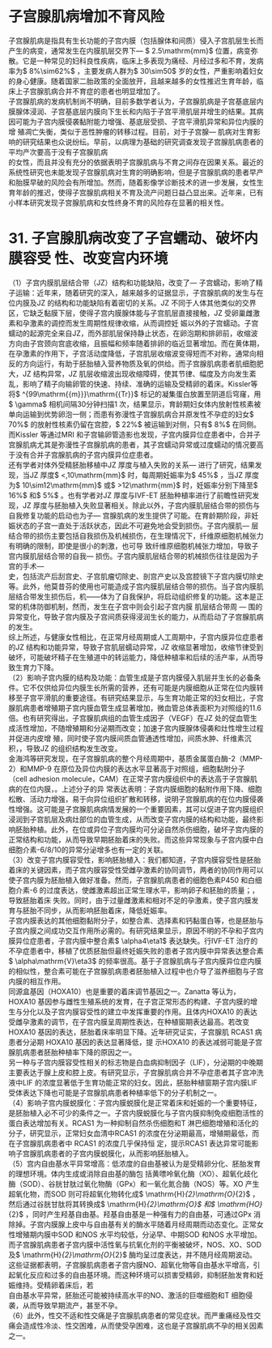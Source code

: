 # 子宫腺肌病增加不育风险  
子宫腺肌病是指具有生长功能的子宫内膜（包括腺体和间质）侵入子宫肌层生长而产生的病变，通常发生在内膜肌层交界下— $ 2.5\mathrm{mm}$     位置，病变弥散。它是一种常见的妇科良性疾病，临床上多表现为痛经、月经过多和不育，发病率为$ 8\%\sim62\%$ ，主要发病人群为$ 30\sim50$  岁的女性，严重影响着妇女的身心健康。随着国家二胎政策的全面放开，且越来越多的女性推迟生育年龄，临床上子宫腺肌病合并不育症的患者也明显增加了。  
子宫腺肌病的发病机制尚不明确，目前多数学者认为，子宫腺肌病是子宫基底层内膜腺体浸润、子宫基底层内膜向下生长和内陷于子宫平滑肌层并增生的结果。其病因可能为子宫内膜侵袭黏附能力增强、基底层受损、子宫平滑肌异常和异位内膜的增 殖凋亡失衡，类似于恶性肿瘤的转移过程。目前，对于子宫腺— 肌病对生育影响的研究结果也众说纷纭。早前，以病理为基础的研究调查发现子宫腺肌病患者的平均产次要高于没有子宫腺肌病  
的女性，而且并没有充分的依据表明子宫腺肌病与不育之间存在因果关系。最近的系统性研究也未能发现子宫腺肌病对生育的明确影响，但是子宫腺肌病的患者早产和胎膜早破的风险会有所增加。然而，随着影像学诊断技术的进一步发展，女性生育年龄的推迟，使得子宫腺肌病相关不育及流产问题日益凸显出来。近年来，已有小样本研究发现子宫腺肌病和女性终身不育的风险存在显著的相关性。  
# 31.  子宫腺肌病改变了子宫蠕动、破坏内膜容受 性、改变宫内环境  
（1）子宫内膜肌层结合带（JZ）结构和功能缺陷，改变了— 子宫蠕动，影响了精子运输：近年来，随着研究的深入，越来越多的证据显示，子宫腺肌病的发生与在位内膜及JZ 的结构和功能缺陷有着密切的关系。JZ 不同于人体其他类似的交界区，它缺乏黏膜下层，使得子宫内膜腺体能与子宫肌层直接接触，JZ 受卵巢雌激素和孕激素的调控而发生周期性规律收缩，从而调控妊 娠以外的子宫蠕动。子宫蠕动的起源完全来自JZ，而外部肌层保持静止状态，在卵泡期和排卵前，收缩波方向由子宫颈向宫底收缩，且振幅和频率随着排卵的临近显著增加。而在黄体期，在孕激素的作用下，子宫活动度降低，子宫肌层收缩波变得短而不对称，通常向相反的方向运行，有助于胚胎植入营养物质及氧的供给。而子宫腺肌病患者肌细胞肥大，JZ 结构异常，JZ 肌层收缩波出现收缩障碍，使其节律、幅度及方向发生紊乱，影响了精子向输卵管的快速、持续、准确的运输及受精卵的着床。Kissler等将$ ^{99\mathrm{{m}}}\mathrm{{Tr}}$     标记的凝集蛋白放置至阴道后穹窿，用$ \gamma$  相机间隔30分钟扫描1 次，结果显示，育龄期妇女体内放射性核素被单向运输到优势卵泡一侧；而患有弥漫性子宫腺肌病合并原发性不孕症的妇女$ 70\%$  的放射性核素仍留在宫腔，$ 22\%$  被运输到对侧，只有$ 8\%$  在同侧。而Kissler 等通过MRI 和子宫输卵管造影也发现，子宫内膜异位症患者中，合并子宫腺肌病尤其是弥漫性子宫腺肌病的患者，其子宫蠕动异常或过度蠕动的情况要高于没有合并子宫腺肌病的子宫内膜异位症患者。  
还有学者对体外受精胚胎移植中JZ 厚度与植入失败的关系— 进行了研究，结果发现，当JZ 厚度$ <\,10\mathrm{mm}$     时，每周期妊娠率为$ 45\%$ ，当JZ 厚度为$ 10\sim12\mathrm{mm}$     或$ >12\mathrm{mm}$     时，妊娠率分别下降至$ 16\%$  和$ 5\%$ 。也有学者对JZ 厚度与IVF-ET 胚胎种植率进行了前瞻性研究发现，JZ 厚度与胚胎植入失败显著相关。除此以外，子宫内膜肌层结合带的损伤与自我修复功能的启动也为子— 宫腺肌病的发生提供了可能。在育龄期阶段，非妊娠状态的子宫一直处于活跃状态，因此不可避免地会受到损伤。子宫内膜肌— 层结合带的损伤主要包括自我损伤及机械损伤，在生理情况下，纤维原细胞机械张力有明确的限制，即使是很小的刺激，也可导 致纤维原细胞机械张力增加，导致子宫内膜肌层结合带的自我— 损伤。子宫内膜肌层结合带的机械损伤往往是因为子宫的手术—  
史，包括流产后刮宫史、子宫肌瘤切除史、剖宫产史以及宫腔镜下子宫内膜切除史等。此外，他莫昔芬的使用也可能造成子宫内膜肌层结合带的损伤。当子宫内膜肌层结合带发生损伤后，机——体为了自我保护，将启动组织修复的功能。这本是正常的机体防御机制，然而，发生在子宫中则会引起子宫内膜 肌层结合带周 — 围的异常变化，导致子宫内膜及子宫间质获得浸润生长的能力，从而启动了子宫腺肌病的发生。  
综上所述，与健康女性相比，在正常月经周期或人工周期中，子宫内膜异位症患者的JZ 结构和功能异常，导致子宫肌层蠕动异常，JZ 收缩显著增加，收缩节律受到破坏，可能破坏精子在生殖道中的转运能力，降低种植率和后续的活产率，从而导致生育力下降。  
（2）影响子宫内膜的结构及功能：血管生成是子宫内膜侵入肌层并生长的必备条件。它不仅供给异位内膜生长所需的营养，还有可能是内膜细胞从正常在位内膜转移至子宫平滑肌的重要途径。有研究结果显示，与生育功能正常的妇女相比，子宫腺肌病患者增殖期子宫内膜血管生成显著增加，微血管总体表面积为对照组的11.6 倍。也有研究得出，子宫腺肌病组的血管生成因子（VEGF）在JZ 处的促血管生成活性增加，不随增殖期和分泌期而改变；加速子宫内膜腺体侵袭和灶性增生过程并促进内皮增 殖，同时使子宫内膜间质血管通透性增加，间质水肿、纤维素沉积，，导致JZ 的组织结构发生改变。  
金海鸿等研究发现，在子宫腺肌病的整个月经周期中，基质金属蛋白酶-2（MMP-2）和MMP-9 在原位及异位内膜的表达水平显著高于对照组，细胞黏附分子（cell adhesion molecule，CAM）在正常子宫内膜组织中的表达高于子宫腺肌病的在位内膜，。上述分子的异 常表达表明：子宫内膜细胞的黏附作用下降、细胞松散、活动力增强，易于向异位组织扩散和转移，说明子宫腺肌病的在位内膜侵袭性增强。这可能是子宫腺肌病病情发展的一个重要因素，其可以促进子宫内膜组织浸润到子宫肌层及病灶部位的血管生成，从而改变子宫内膜的结构和功能，最终影响胚胎种植。此外，在位或异位子宫内膜均可分泌自然杀伤细胞，破坏子宫内膜的正常结构和功能，从而导致早期胚胎着床的失败。而这些异常现象与子宫内膜中白细胞介素-6/8/10的异常分泌增多也有一定的关联。  
（3）改变子宫内膜容受性，影响胚胎植入：我们都知道，子宫内膜容受性是胚胎着床的关键因素，而子宫内膜容受性受雌孕激素的协同调节，两者的协同作用可以使子宫内膜为胚胎植入做好准备。然而，子宫腺肌病患者的细胞色素P450 和白细胞介素-6 的过度表达，使雌激素超出正常生理水平，影响卵子和胚胎的质量；，导致胚胎着床 失败。同时，由于过量雌激素和相对不足的孕激素，使子宫内膜发育与胚胎不同步，从而影响胚胎着床，降低妊娠率。  
子宫内膜表达的其他细胞黏附分子，如整合素、选择素和钙黏蛋白等，也是胚胎与子宫内膜之间成功交互作用所必需的。有研究结果显示，原因不明的不孕和子宫内膜异位症患者，子宫内膜中整合素$ \alpha4\eta1$  表达缺失。行IVF-ET 治疗的不孕症患者中，移植了优质胚胎但最终妊娠失败的患者子宫内膜中异常表达整合素$ \alpha\mathrm{V}\eta3$  的频率很高。基于子宫腺肌病与子宫内膜异位症内膜的相似性，整合素可能在子宫腺肌病患者胚胎植入过程中也介导了滋养细胞与子宫内膜的相互作用。  
同源盒基因（HOXA10）也是重要的着床调节基因之一。Zanatta 等认为，HOXA10 基因参与雌性生殖系统的发育，在子宫正常形态的构建、子宫内膜的增生与分化以及子宫内膜容受性的建立中发挥重要的作用。且体内HOXA10 的表达受雌孕激素的调节，在子宫内膜呈周期性表达，在种植窗期表达最高。若改变HOXA10 基因的表达，胚胎着床率明显下降。近年研究证实，子宫腺肌 RCAS1  病患者分泌期 HOXA10  基因的表达显著降低，提 示HOXA10 的表达减弱可能是子宫腺肌病患者胚胎种植率下降的原因之一。  
另一种与子宫内膜容受性相关的标志物是白血病抑制因子（LIF），分泌期的中晚期主要表达于腺上皮和腔上皮。有研究显示，子宫腺肌病合并不孕症患者其子宫冲洗液中LIF 的浓度显著低于生育功能正常的妇女。因此，胚胎种植窗期子宫内膜LIF 受体表达下降也可能是子宫腺肌病患者种植率低下的分子机制之一。  
（4）影响子宫内膜蜕膜化：子宫内膜蜕膜化是正常着床和妊娠的一个重要特征，是胚胎植入必不可少的条件之一。子宫内膜蜕膜化与子宫内膜抑制免疫细胞活性的蛋白表达增加有关。RCAS1 为一种抑制自然杀伤细胞和T 淋巴细胞增殖和活化的分子，研究显示，正常妇女血清中RCAS1 的浓度在分泌期最高，增殖期最低，而在子宫腺肌病患者中 RCAS1  的浓度几乎保持恒 定，提示RCAS1 表达异常可能影响子宫腺肌病患者的子宫内膜蜕膜化，从而影响胚胎植入。  
（5）宫内自由基水平异常增高：低浓度的自由基被认为是受精卵分化、胚胎发育的理想环境。体内生成或消除自由基的酶包 括黄嘌呤氧化酶（XO）、超氧化歧化酶（SOD）、谷胱甘肽过氧化物酶（GPx）和一氧化氮合酶（NOS）等。XO 产生超氧化物，而SOD 则可将超氧化物转化成$ \mathrm{H}_{2}\mathrm{O}_{2}$    ，然后通过谷胱甘肽将其转换成$ \mathrm{H}_{2}\mathrm{O}$     和$ \mathrm{HO}_{2}$    ，同时产生羟基自由基。羟基自由基是一种强有力的自由基，可通过GPx 消除掉。子宫内膜腺上皮中与自由基有关的酶水平随着月经周期而动态变化。正常女性增殖期内膜中SOD 和NOS 水平均较低，分泌早、中期SOD 和NOS 水平增加。而子宫腺肌病患者子宫内膜中活性氧与抗氧化剂的平衡被破坏，NOS、XO、SOD 及$ \mathrm{H}_{2}\mathrm{O}_{2}$     酶均呈过度表达，并不随月经周期波动。这些证据都表明，子宫腺肌病患者子宫内膜NO、超氧化物等自由基水平增高，引起氧化反应和过多的自由基环境。而这种环境可以损害受精卵，抑制胚胎发育和妊娠维持。受精卵着床后，若  
自由基水平异常，胚胎还可能被持续高水平的NO、激活的巨噬细胞和T 细胞侵袭，从而导致早期流产，甚至不孕。  
（6）此外，性交不适和性交痛是子宫腺肌病患者的常见症状。而严重痛经及性交痛会造成性冷淡、性交困难，从而使受孕困难，这也是子宫腺肌病不孕的相关因素之一。  
